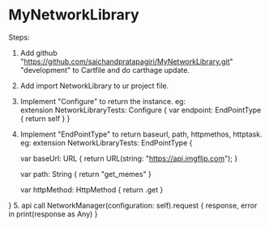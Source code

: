 # MyNetworkLibrary

Steps:
1. Add github "https://github.com/saichandpratapagiri/MyNetworkLibrary.git" "development" to Cartfile and do carthage update.
2. Add import NetworkLibrary to ur project file.
3. Implement "Configure" to return the instance.
   eg:  
   extension NetworkLibraryTests: Configure {
    var endpoint: EndPointType {
        return self
    }
}
4. Implement "EndPointType" to return baseurl, path, httpmethos, httptask.
   eg:
   extension NetworkLibraryTests: EndPointType {
    
    var baseUrl: URL {
        return URL(string: "https://api.imgflip.com");
    }
    
    var path: String {
        return "get_memes"
    }
    
    var httpMethod: HttpMethod {
        return .get
    }
    
}
5. api call
   NetworkManager(configuration: self).request { response, error in
            print(response as Any)
        }
                
